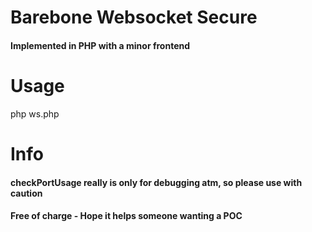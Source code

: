 # Barebone Websocket Secure 
#### Implemented in PHP with a minor frontend

# Usage 
php ws.php

# Info
#### checkPortUsage really is only for debugging atm, so please use with caution
#### Free of charge - Hope it helps someone wanting a POC